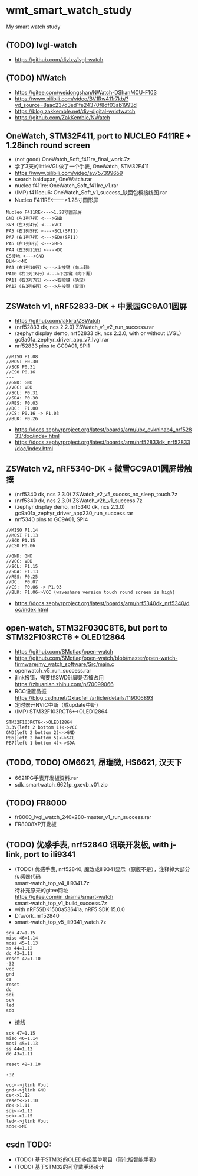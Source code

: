 # wmt_smart_watch_study
My smart watch study

## (TODO) lvgl-watch  
* https://github.com/diylxy/lvgl-watch  

## (TODO) NWatch  
* https://gitee.com/weidongshan/NWatch-DShanMCU-F103  
* https://www.bilibili.com/video/BV1Rw411r7kb/?vd_source=8aac237d3ed1fe24370f8df03ab1993d  
* https://blog.zakkemble.net/diy-digital-wristwatch  
* https://github.com/ZakKemble/NWatch  

## OneWatch, STM32F411, port to NUCLEO F411RE + 1.28inch round screen    
* (not good) OneWatch_Soft_f411re_final_work.7z  
* 学了3天的littleVGL做了一个手表, OneWatch, STM32F411    
* https://www.bilibili.com/video/av757399659  
* search baidupan, OneWatch.rar  
* nucleo f411re: OneWatch_Soft_f411re_v1.rar  
* (IMP) f411ceu6: OneWatch_Soft_v1_success_缺面包板接线图.rar  
* Nucleo F411RE<--->1.28寸圆形屏    
```
Nucleo F411RE<--->1.28寸圆形屏  
GND（左3列7行）<--->GND  
3V3（左3列4行）<--->VCC  
PA5（右1列5行）<--->SCL(SPI1)  
PA7（右1列7行）<--->SDA(SPI1)  
PA6（右1列6行）<--->RES  
PA4（左3列11行）<--->DC  
CS接地 <--->GND
BLK<->NC  
PA9（右1列10行）<--->上按键（向上翻）
PA10（右1列16行）<--->下按键（向下翻）
PA11（右3列7行）<--->右按键（确定）
PA12（右3列6行）<--->左按键（取消）
```

## ZSWatch v1, nRF52833-DK + 中景园GC9A01圆屏    
* https://github.com/jakkra/ZSWatch  
* (nrf52833 dk, ncs 2.2.0) ZSWatch_v1_v2_run_success.rar     
* (zephyr display demo, nrf52833 dk, ncs 2.2.0, with or without LVGL)  
gc9a01a_zephyr_driver_app_v7_lvgl.rar  
* nrf52833 pins to GC9A01, SPI1    
```
//MISO P1.08
//MOSI P0.30
//SCK P0.31
//CS0 P0.16	
---
//GND: GND
//VCC: VDD
//SCL: P0.31
//SDA: P0.30
//RES: P0.03
//DC:  P1.00
//CS: P0.16 -> P1.03
//BLK: P0.26
```
* https://docs.zephyrproject.org/latest/boards/arm/ubx_evkninab4_nrf52833/doc/index.html  
* https://docs.zephyrproject.org/latest/boards/arm/nrf52833dk_nrf52833/doc/index.html  

## ZSWatch v2, nRF5340-DK + 微雪GC9A01圆屏带触摸      
* (nrf5340 dk, ncs 2.3.0) ZSWatch_v2_v5_succss_no_sleep_touch.7z  
* (nrf5340 dk, ncs 2.3.0) ZSWatch_v2b_v1_success.7z  
* (zephyr display demo, nrf5340 dk, ncs 2.3.0)  
gc9a01a_zephyr_driver_app230_run_success.rar  
* nrf5340 pins to GC9A01, SPI4    
```
//MISO P1.14
//MOSI P1.13
//SCK P1.15
//CS0 P0.06
---
//GND: GND
//VCC: VDD
//SCL: P1.15
//SDA: P1.13
//RES: P0.25
//DC:  P0.07
//CS:  P0.06 -> P1.03
//BLK: P1.06->VCC (waveshare version touch round screen is high)
```
* https://docs.zephyrproject.org/latest/boards/arm/nrf5340dk_nrf5340/doc/index.html  

## open-watch, STM32F030C8T6, but port to STM32F103RCT6 + OLED12864      
* https://github.com/SMotlaq/open-watch    
* https://github.com/SMotlaq/open-watch/blob/master/open-watch-firmware/my_watch_software/Src/main.c  
* openwatch_v5_run_success.rar  
* jlink报错，需要找SWD针脚是否被占用  
https://zhuanlan.zhihu.com/p/70099066  
* RCC设置晶振  
https://blog.csdn.net/Qxiaofei_/article/details/119006893   
* 定时器开NVIC中断（或update中断）  
* (IMP) STM32F103RCT6<->OLED12864  
```
STM32F103RCT6<->OLED12864
3.3V(left 2 bottom 1)<->VCC  
GND(left 2 bottom 2)<->GND  
PB6(left 2 bottom 5)<->SCL  
PB7(left 1 bottom 4)<->SDA  
```

## (TODO, TODO) OM6621, 昂瑞微, HS6621, 汉天下    
* 6621PG手表开发板资料.rar  
* sdk_smartwatch_6621p_gxevb_v01.zip  

## (TODO) FR8000  
* fr8000_lvgl_watch_240x280-master_v1_run_success.rar
* FR8008XP开发板

## (TODO) 优感手表, nrf52840 讯联开发板, with j-link, port to ili9341  
* (TODO) 优感手表, nrf52840, 魔改成ili9341显示（原版不是），注释掉大部分传感器代码  
smart-watch_top_v4_ili9341.7z  
待补充原来的gitee网址  
https://gitee.com/in_drama/smart-watch  
smart-watch_top_v1_build_success.7z
* with nRF5SDK1500a53641a, nRF5 SDK 15.0.0  
* D:\work_nrf52840  
* smart-watch_top_v5_ili9341_watch.7z  
```
sck 47=1.15
miso 46=1.14
mosi 45=1.13
ss 44=1.12
dc 43=1.11
reset 42=1.10
-32
vcc
gnd
cs
reset
dc
sdi
sck
led
sdo
```
* 接线
```
sck 47=1.15
miso 46=1.14
mosi 45=1.13
ss 44=1.12
dc 43=1.11

reset 42=1.10

-32

vcc<->jlink Vout
gnd<->jlink GND
cs<->1.12
reset<->1.10
dc<->1.11
sdi<->1.13
sck<->1.15
led<->jlink Vout
sdo<->NC
```

## csdn TODO:  
* (TODO) 基于STM32的OLED多级菜单项目（简化版智能手表）
* (TODO) 基于STM32的可穿戴手环设计  
